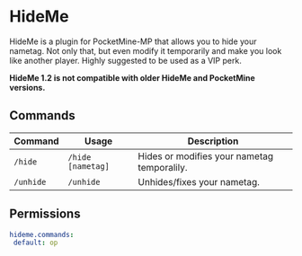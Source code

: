 # HideMe

HideMe is a plugin for PocketMine-MP that allows you to hide your nametag. Not only that, but even modify it temporarily and make you look like another player. Highly suggested to be used as a VIP perk.

**HideMe 1.2 is not compatible with older HideMe and PocketMine versions.**

## Commands
| Command | Usage | Description |
| ------- | ----- | ----------- |
| `/hide` | `/hide [nametag]` | Hides or modifies your nametag temporalily. |
| `/unhide` | `/unhide` | Unhides/fixes your nametag. |

## Permissions
```yaml
hideme.commands:
 default: op
```

